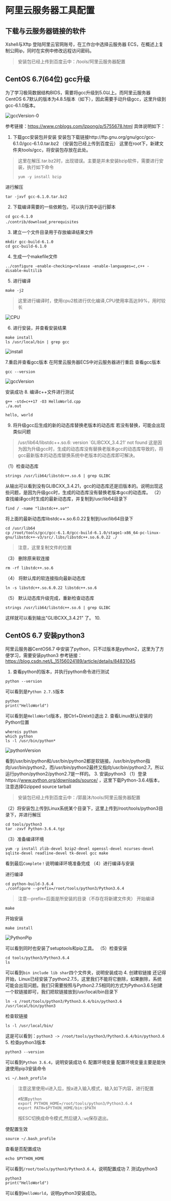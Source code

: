 # 阿里云服务器工具配置
## 下载与云服务器链接的软件
Xshell与Xftp
登陆阿里云官网账号，在工作台中选择云服务器 ECS，在概述上复制公网ip，同时在实例中修改远程访问密码。
> 安装包已经上传到百度云中：/tools/阿里云服务器配置

## CentOS 6.7(64位) gcc升级
为了学习极简数据结构BIDS，需要将gcc升级到5.0以上。而阿里云服务器CentOS 6.7默认的版本为4.8.5版本（如下），因此需要手动升级gcc，这里升级到gcc-6.1.0版本。

![gccVersion-0](pic\gccVersion-0.PNG)

参考链接：https://www.cnblogs.com/lzpong/p/5755678.html
具体说明如下：
1. 下载gcc安装包并安装
安装包下载链接http://ftp.gnu.org/gnu/gcc/gcc-6.1.0/gcc-6.1.0.tar.bz2 （安装包已经上传到百度云）
这里在root下，新建文件夹tools/gcc，将安装包存放在此处。
> 这里在解压.tar.bz2时，出现错误。主要是并未安装bzip软件，需要进行安装，执行如下命令
> ```linux
> yum -y install bzip
> ```
进行解压
```linux
tar -jxvf gcc-6.1.0.tar.bz2
```
2. 下载编译需要的一些依赖包，可以执行其中运行脚本
```linux
cd gcc-6.1.0
./contrib/download_prerequisites　
```
3. 建立一个文件目录用于存放编译结果文件
```linux
mkdir gcc-build-6.1.0
cd gcc-build-6.1.0
```
4. 生成一个makefile文件
```linux
../configure -enable-checking=release -enable-languages=c,c++ -disable-multilib
```
5. 进行编译
```linux
make -j2
```
>这里进行编译时，使用cpu2核进行优化编译,CPU使用率高达99%，用时较长

![CPU](pic\CPU.PNG)

6. 进行安装，并查看安装结果
```linux
make install
ls /usr/local/bin | grep gcc
```

![install](pic\install.PNG)

7.重启并查看gcc版本
在阿里云服务器ECS中对云服务器进行重启
查看gcc版本
```linux
gcc --version
```

![gccVersion](pic\gccVersion-1.PNG)

安装成功
8. 编译c++文件进行测试
```linux
g++ -std=c++17 -O3 HelloWorld.cpp
./a.out
```
```linux
hello, world
```
9. 将升级gcc后生成的新的动态库替换老版本的动态库
若没有替换，可能会出现类似问题
> /usr/lib64/libstdc++.so.6: version `GLIBCXX_3.4.21' not found
这是因为因为升级gcc时，生成的动态库没有替换老版本gcc的动态库导致的，将gcc最新版本的动态库替换系统中老版本的动态库即可解决。

（1）检查动态库
```linux
strings /usr/lib64/libstdc++.so.6 | grep GLIBC
```
从输出可以看到没有GLIBCXX_3.4.21，gcc的动态库还是旧版本的。说明出现这些问题，是因为升级gcc时，生成的动态库没有替换老版本gcc的动态库。
（2）查找编译gcc时生成的最新动态库，并复制到/usr/lib64目录下
```linux
find / -name "libstdc++.so*"
```
将上面的最新动态库libstdc++.so.6.0.22复制到/usr/lib64目录下
```linux
cd /usr/lib64
cp /root/tools/gcc/gcc-6.1.0/gcc-build-6.1.0/stage1-x86_64-pc-linux-gnu/libstdc++-v3/src/.libs/libstdc++.so.6.0.22 ./
```
>注意，这里复制文件的位置

（3） 删除原来软连接
```linux
rm -rf libstdc++.so.6
```
（4） 将默认库的软连接指向最新动态库
```linux
ln -s libstdc++.so.6.0.22 libstdc++.so.6
```
（5） 默认动态库升级完成，重新检查动态库
```linux
strings /usr/lib64/libstdc++.so.6 | grep GLIBC
```
这样就可以看到输出"GLIBCXX_3.4.21" 了。
10. 


## CentOS 6.7 安装python3
阿里云服务器CentOS6.7 中安装了python，只不过版本是python2，这里为了方便学习，需要安装python3
参考链接：https://blog.csdn.net/L_15156024189/article/details/84831045
1. 查看python的版本，并执行python命令进行测试
```linux
python --version
```
可以看到是`Python 2.7.5`版本
```linux
python
print("HelloWorld")
```
可以看到是`HelloWorld`版本，按Ctrl+D/eixt()退出
2. 查看Linux默认安装的Python位置
```linux
whereis python
which python
ls -l /usr/bin/python*
```

![pythonVersion](pic\pythonVersion-0.PNG)

看到/usr/bin/python和/usr/bin/python2都是软链接。/usr/bin/python指向/usr/bin/python2，而/usr/bin/python2最终又指向/usr/bin/python2.7。所以运行python/python2/python2.7是一样的。
3. 安装python3
  （1）登录https://www.python.org/downloads/source/ ，这里下载Python-3.6.4版本，注意选择Gzipped source tarball

  > 安装包已经上传到百度云中：/郭晨沐/tools/阿里云服务器配置

  （2）将安装包上传到Linux系统某个目录下，这里上传到/root/tools/python3目录下，并进行解压
```linux
cd tools/python3
tar -zxvf Python-3.6.4.tgz
```
（3）准备编译环境
```linux
yum -y install zlib-devel bzip2-devel openssl-devel ncurses-devel sqlite-devel readline-devel tk-devel gcc make
```
看到最后`Complete！`说明编译环境准备完成
（4）进行编译与安装 

进行编译
```linux
cd python-build-3.6.4
./configure --prefix=/root/tools/python3/Python3.6.4
```
> 注意--prefix=后面是所安装的目录（不存在将新建文件夹）
开始编译
```linux
make
```
开始安装
```linux
make install
```

![PythonPip](pic\PythonPip.PNG)

可以看到同时也安装了setuptools和pip工具。
（5）检查安装
```linux
cd tools/python3/Python3.6.4
ls
```
可以看到`bin include lib shar`四个文件夹，说明安装成功
4. 创建软链接
还记得开始，Linux已经安装了python2.7.5，这里我们不能将它删除，如果删除，系统可能会出现问题。我们只需要按照与Python2.7.5相同的方式为Python3.6.5创建一个软链接即可，我们把软链接放到/usr/local/bin目录下
```linux
ln -s /root/tools/python3/Python3.6.4/bin/python3.6 /usr/local/bin/python3
```
检查软链接
```linux
ls -l /usr/local/bin/
```
这是可以看到：`python3 -> /root/tools/python3/Python3.6.4/bin/python3.6` 
5. 检查python3版本
```linux
python3 --version
```
可以看到`Python 3.6.4`，说明安装成功
6. 配置环境变量
配置环境变量主要是能快速使用pip3安装命令
```linux
vi ~/.bash_profile
```
> 注意这里使用vi进入后，按a进入输入模式，输入如下内容，进行配置
> ```linux
> #配置python
> export PYTHON_HOME=/root/tools/python3/Python3.6.4
> export PATH=$PYTHON_HOME/bin:$PATH
> ```
> 按ESC切换成命令模式,然后键入`:wq`保存退出。

使配置生效
```linux
source ~/.bash_profile
```
查看是否配置成功
```linux
echo $PYTHON_HOME
```
可以看到`/root/tools/python3/Python3.6.4`，说明配置成功
7. 测试python3
```linux
python3
print("HelloWorld")
```
可以看到`HelloWorld`，说明python3安装成功。

